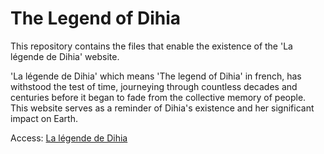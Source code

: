 # The Legend of Dihia

This repository contains the files that enable the existence of the 'La légende de Dihia' website.

'La légende de Dihia' which means 'The legend of Dihia' in french, has withstood the test of time, journeying through countless decades and centuries before it began to fade from the collective memory of people. This website serves as a reminder of Dihia's existence and her significant impact on Earth.

Access: [La légende de Dihia](http://lalegendededihia.com/)
